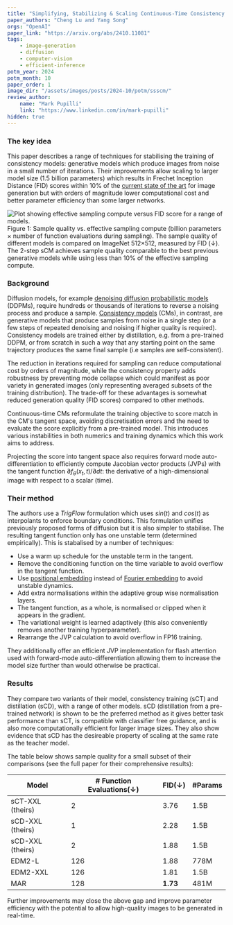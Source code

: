 ```yaml
---
title: "Simplifying, Stabilizing & Scaling Continuous-Time Consistency Models"
paper_authors: "Cheng Lu and Yang Song"
orgs: "OpenAI"
paper_link: "https://arxiv.org/abs/2410.11081"
tags:
    - image-generation
    - diffusion
    - computer-vision
    - efficient-inference
potm_year: 2024
potm_month: 10
paper_order: 1
image_dir: "/assets/images/posts/2024-10/potm/ssscm/"
review_author:
    name: "Mark Pupilli"
    link: "https://www.linkedin.com/in/mark-pupilli"
hidden: true
---
```


### The key idea

This paper describes a range of techniques for stabilising the training of consistency models: generative models which produce images from noise in a small number of iterations. Their improvements allow scaling to larger model size (1.5 billion parameters) which results in Frechet Inception Distance (FID) scores within 10% of the [current state of the art](https://arxiv.org/abs/2406.11838) for image generation but with orders of magnitude lower computational cost and better parameter efficiency than some larger networks.

<img src="{{ page.image_dir | append: 'figure_1.png' | relative_url }}" class="constrained_img" alt="Plot showing effective sampling compute versus FID score for a range of models.">
<figcaption>Figure 1: Sample quality vs. effective sampling compute (billion parameters × number of function evaluations during sampling). The sample quality of different models is compared on ImageNet 512×512, measured by FID (↓). The 2-step sCM achieves sample quality comparable to the best previous generative models while using less than 10% of the effective sampling compute.</figcaption>

### Background
Diffusion models, for example [denoising diffusion probabilistic models](https://arxiv.org/abs/2006.11239) (DDPMs), require hundreds or thousands of iterations to reverse a noising process and produce a sample. [Consistency models](https://arxiv.org/abs/2303.01469) (CMs), in contrast, are generative models that produce samples from noise in a single step (or a few steps of repeated denoising and noising if higher quality is required). Consistency models are trained either by distillation, e.g. from a pre-trained DDPM, or from scratch in such a way that any starting point on the same trajectory produces the same final sample (i.e samples are self-consistent).

The reduction in iterations required for sampling can reduce computational cost by orders of magnitude, while the consistency property adds robustness by preventing mode collapse which could manifest as poor variety in generated images (only representing averaged subsets of the training distribution). The trade-off for these advantages is somewhat reduced generation quality (FID scores) compared to other methods.

Continuous-time CMs reformulate the training objective to score match in the CM's tangent space, avoiding discretisation errors and the need to evaluate the score explicitly from a pre-trained model. This introduces various instabilities in both numerics and training dynamics which this work aims to address.

Projecting the score into tangent space also requires forward mode auto-differentiation to efficiently compute Jacobian vector products (JVPs) with the tangent function $\partial {f_\theta(x_t,t)}/\partial{dt}$: the derivative of a high-dimensional image with respect to a scalar (time).

### Their method

The authors use a _TrigFlow_ formulation which uses $sin(t)$ and $cos(t)$ as interpolants to enforce boundary conditions. This formulation unifies previously proposed forms of diffusion but it is also simpler to stabilise. The resulting tangent function only has one unstable term (determined empirically). This is stabalised by a number of techniques:

- Use a warm up schedule for the unstable term in the tangent.
- Remove the conditioning function on the time variable to avoid overflow in the tangent function.
- Use [positional embedding](https://arxiv.org/abs/1706.03762) instead of [Fourier embedding](https://arxiv.org/abs/2006.10739) to avoid unstable dynamics.
- Add extra normalisations within the adaptive group wise normalisation layers.
- The tangent function, as a whole, is normalised or clipped when it appears in the gradient.
- The variational weight is learned adaptively (this also conveniently removes another training hyperparameter).
- Rearrange the JVP calculation to avoid overflow in FP16 training.

They additionally offer an efficient JVP implementation for flash attention used with forward-mode auto-differentiation allowing them to increase the model size further than would otherwise be practical.

### Results

They compare two variants of their model, consistency training (sCT) and distillation (sCD), with a range of other models. sCD (distillation from a pre-trained network) is shown to be the preferred method as it gives better task performance than sCT, is compatible with classifier free guidance, and is also more computationally efficient for larger image sizes. They also show evidence that sCD has the desireable property of scaling at the same rate as the teacher model.

The table below shows sample quality for a small subset of their comparisons (see the full paper for their comprehensive results):

|Model|# Function Evaluations(↓)|FID(↓)|#Params|
|---|---|---|---|
|sCT-XXL (theirs)|2|3.76|1.5B|
|sCD-XXL (theirs)|1|2.28|1.5B|
|sCD-XXL (theirs)|2|1.88|1.5B|
|EDM2-L|126|1.88|778M|
|EDM2-XXL|126|1.81|1.5B|
|MAR|128|**1.73**|481M|

Further improvements may close the above gap and improve parameter efficiency with the potential to allow high-quality images to be generated in real-time.
